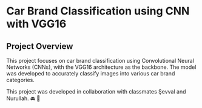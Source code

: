# Car Brand Classification using CNN with VGG16

## Project Overview
This project focuses on car brand classification using Convolutional Neural Networks (CNNs), with the VGG16 architecture as the backbone. The model was developed to accurately classify images into various car brand categories.

This project was developed in collaboration with classmates Şevval and Nurullah. 🚘 🍃 
